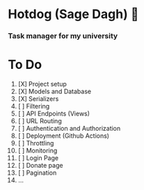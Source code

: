 # Hotdog (Sage Dagh) 🌭
### Task manager for my university

# To Do
 1. [X] Project setup
 2. [X] Models and Database
 3. [X] Serializers
 4. [ ] Filtering
 5. [ ] API Endpoints (Views)
 6. [ ] URL Routing
 7. [ ] Authentication and Authorization
 8. [ ] Deployment (Github Actions)
 9. [ ] Throttling
10. [ ] Monitoring
11. [ ] Login Page
12. [ ] Donate page
13. [ ] Pagination
14. ...